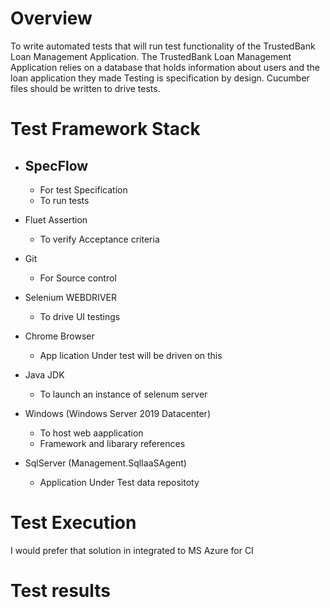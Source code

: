 # Overview
To write automated tests that will run test functionality of the TrustedBank Loan Management Application. 
The TrustedBank Loan Management Application relies on a database that holds information about users and the loan application they made
Testing is specification by design. Cucumber files should be written to drive tests.

# Test Framework Stack
- ## SpecFlow 
    * For test Specification 
    * To run tests
- Fluet Assertion 
    * To verify Acceptance criteria
- Git 
    * For Source control
    
- Selenium WEBDRIVER 
    * To drive UI testings 
- Chrome Browser 
    * App lication Under test will be driven on this
- Java JDK 
    * To launch an instance of selenum server
- Windows (Windows Server 2019 Datacenter) 
  * To host web aapplication
  * Framework and libarary references
- SqlServer (Management.SqlIaaSAgent)
  * Application Under Test data repositoty

# Test Execution
I would prefer that solution in integrated to MS Azure for CI


# Test results 









 
